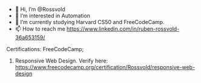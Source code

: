- 👋 Hi, I’m @Rossvold
- 👀 I’m interested in Automation
- 🌱 I’m currently studying Harvard CS50 and FreeCodeCamp.
- 📫 How to reach me https://www.linkedin.com/in/ruben-rossvold-36a653159/


Certifications:
FreeCodeCamp;
1. Responsive Web Design. Verify here: https://www.freecodecamp.org/certification/Rossvold/responsive-web-design

